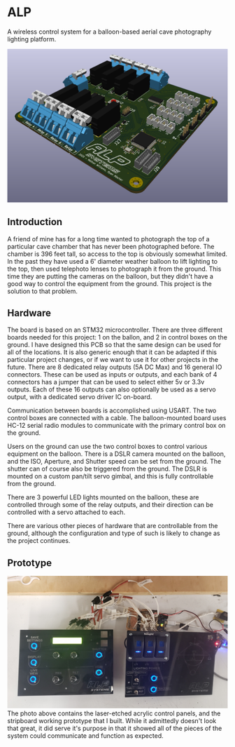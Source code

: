 # ALP

A wireless control system for a balloon-based aerial cave photography lighting platform.

![PCB Render](https://github.com/RyanAbsher/ALP/blob/master/Renders_Photos/3.png?raw=true)

## Introduction
A friend of mine has for a long time wanted to photograph the top of a particular cave chamber that has never been photographed before. The chamber is 396 feet tall, so access to the top is obviously somewhat limited. In the past they have used a 6' diameter weather balloon to lift lighting to the top, then used telephoto lenses to photograph it from the ground. This time they are putting the cameras on the balloon, but they didn't have a good way to control the equipment from the ground. This project is the solution to that problem.

## Hardware
The board is based on an STM32 microcontroller. There are three different boards needed for this project: 1 on the ballon, and 2 in control boxes on the ground. I have designed this PCB so that the same design can be used for all of the locations. It is also generic enough that it can be adapted if this particular project changes, or if we want to use it for other projects in the future. There are 8 dedicated relay outputs (5A DC Max) and 16 general IO connectors. These can be used as inputs or outputs, and each bank of 4 connectors has a jumper that can be used to select either 5v or 3.3v outputs. Each of these 16 outputs can also optionally be used as a servo output, with a dedicated servo driver IC on-board.

Communication between boards is accomplished using USART. The two control boxes are connected with a cable. The balloon-mounted board uses HC-12 serial radio modules to communicate with the primary control box on the ground.

Users on the ground can use the two control boxes to control various equipment on the balloon. There is a DSLR camera mounted on the balloon, and the ISO, Aperture, and Shutter speed can be set from the ground. The shutter can of course also be triggered from the ground. The DSLR is mounted on a custom pan/tilt servo gimbal, and this is fully controllable from the ground.

There are 3 powerful LED lights mounted on the balloon, these are controlled through some of the relay outputs, and their direction can be controlled with a servo attached to each.

There are various other pieces of hardware that are controllable from the ground, although the configuration and type of such is likely to change as the project continues.

## Prototype
![PCB Render](https://github.com/RyanAbsher/ALP/blob/master/Renders_Photos/Panels_Prototype.jpg?raw=true)
The photo above contains the laser-etched acrylic control panels, and the stripboard working prototype that I built. While it admittedly doesn't look that great, it did serve it's purpose in that it showed all of the pieces of the system could communicate and function as expected.

